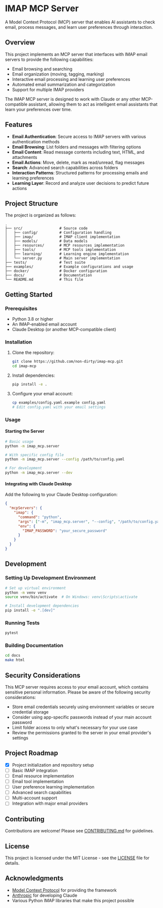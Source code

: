 # IMAP MCP Server

A Model Context Protocol (MCP) server that enables AI assistants to check email, process messages, and learn user preferences through interaction.

## Overview

This project implements an MCP server that interfaces with IMAP email servers to provide the following capabilities:

- Email browsing and searching
- Email organization (moving, tagging, marking)
- Interactive email processing and learning user preferences
- Automated email summarization and categorization
- Support for multiple IMAP providers

The IMAP MCP server is designed to work with Claude or any other MCP-compatible assistant, allowing them to act as intelligent email assistants that learn your preferences over time.

## Features

- **Email Authentication**: Secure access to IMAP servers with various authentication methods
- **Email Browsing**: List folders and messages with filtering options
- **Email Content**: Read message contents including text, HTML, and attachments
- **Email Actions**: Move, delete, mark as read/unread, flag messages
- **Search**: Advanced search capabilities across folders
- **Interaction Patterns**: Structured patterns for processing emails and learning preferences
- **Learning Layer**: Record and analyze user decisions to predict future actions

## Project Structure

The project is organized as follows:

```
.
├── src/                 # Source code
│   ├── config/          # Configuration handling
│   ├── imap/            # IMAP client implementation
│   ├── models/          # Data models
│   ├── resources/       # MCP resources implementation
│   ├── tools/           # MCP tools implementation
│   ├── learning/        # Learning engine implementation
│   └── server.py        # Main server implementation
├── tests/               # Test suite
├── examples/            # Example configurations and usage
├── docker/              # Docker configuration
├── docs/                # Documentation
└── README.md            # This file
```

## Getting Started

### Prerequisites

- Python 3.8 or higher
- An IMAP-enabled email account
- Claude Desktop (or another MCP-compatible client)

### Installation

1. Clone the repository:
   ```bash
   git clone https://github.com/non-dirty/imap-mcp.git
   cd imap-mcp
   ```

2. Install dependencies:
   ```bash
   pip install -e .
   ```

3. Configure your email account:
   ```bash
   cp examples/config.yaml.example config.yaml
   # Edit config.yaml with your email settings
   ```

### Usage

#### Starting the Server

```bash
# Basic usage
python -m imap_mcp.server

# With specific config file
python -m imap_mcp.server --config /path/to/config.yaml

# For development
python -m imap_mcp.server --dev
```

#### Integrating with Claude Desktop

Add the following to your Claude Desktop configuration:

```json
{
  "mcpServers": {
    "imap": {
      "command": "python",
      "args": ["-m", "imap_mcp.server", "--config", "/path/to/config.yaml"],
      "env": {
        "IMAP_PASSWORD": "your_secure_password"
      }
    }
  }
}
```

## Development

### Setting Up Development Environment

```bash
# Set up virtual environment
python -m venv venv
source venv/bin/activate  # On Windows: venv\Scripts\activate

# Install development dependencies
pip install -e ".[dev]"
```

### Running Tests

```bash
pytest
```

### Building Documentation

```bash
cd docs
make html
```

## Security Considerations

This MCP server requires access to your email account, which contains sensitive personal information. Please be aware of the following security considerations:

- Store email credentials securely using environment variables or secure credential storage
- Consider using app-specific passwords instead of your main account password
- Limit folder access to only what's necessary for your use case
- Review the permissions granted to the server in your email provider's settings

## Project Roadmap

- [x] Project initialization and repository setup
- [ ] Basic IMAP integration
- [ ] Email resource implementation
- [ ] Email tool implementation
- [ ] User preference learning implementation
- [ ] Advanced search capabilities
- [ ] Multi-account support
- [ ] Integration with major email providers

## Contributing

Contributions are welcome! Please see [CONTRIBUTING.md](CONTRIBUTING.md) for guidelines.

## License

This project is licensed under the MIT License - see the [LICENSE](LICENSE) file for details.

## Acknowledgments

- [Model Context Protocol](https://modelcontextprotocol.io/) for providing the framework
- [Anthropic](https://www.anthropic.com/) for developing Claude
- Various Python IMAP libraries that make this project possible